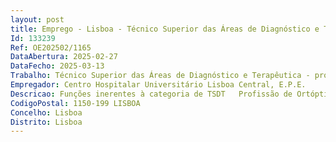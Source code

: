 ```yaml
--- 
layout: post
title: Emprego - Lisboa - Técnico Superior das Áreas de Diagnóstico e Terapêutica - profissão de Ortóptica
Id: 133239
Ref: OE202502/1165
DataAbertura: 2025-02-27
DataFecho: 2025-03-13
Trabalho: Técnico Superior das Áreas de Diagnóstico e Terapêutica - profissão de Ortóptica
Empregador: Centro Hospitalar Universitário Lisboa Central, E.P.E.
Descricao: Funções inerentes à categoria de TSDT   Profissão de Ortóptica, conforme disposto no art.º 8º do Decreto Lei n.º110 2017, de 31 8
CodigoPostal: 1150-199 LISBOA
Concelho: Lisboa
Distrito: Lisboa
--- 
```

